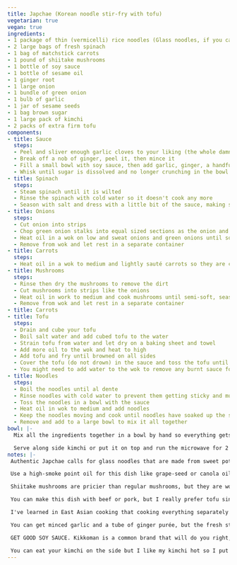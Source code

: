 ```yaml
---
title: Japchae (Korean noodle stir-fry with tofu)
vegetarian: true
vegan: true
ingredients:
- 1 package of thin (vermicelli) rice noodles (Glass noodles, if you can get them)
- 2 large bags of fresh spinach
- 1 bag of matchstick carrots
- 1 pound of shiitake mushrooms
- 1 bottle of soy sauce
- 1 bottle of sesame oil
- 1 ginger root
- 1 large onion
- 1 bundle of green onion
- 1 bulb of garlic
- 1 jar of sesame seeds
- 1 bag brown sugar
- 1 large pack of kimchi
- 2 packs of extra firm tofu
components:
- title: Sauce
  steps:
  - Peel and sliver enough garlic cloves to your liking (the whole damn bulb for me)
  - Break off a nob of ginger, peel it, then mince it
  - Fill a small bowl with soy sauce, then add garlic, ginger, a handful of sesame seeds, a good glug of sesame oil, and a tablespoon of brown sugar
  - Whisk until sugar is dissolved and no longer crunching in the bowl
- title: Spinach
  steps:
  - Steam spinach until it is wilted
  - Rinse the spinach with cold water so it doesn't cook any more
  - Season with salt and dress with a little bit of the sauce, making sure to separate the leaves by hand to get the sauce all up in there
- title: Onions
  steps:
  - Cut onion into strips
  - Chop green onion stalks into equal sized sections as the onion and save the green tops for garnish
  - Heat oil in a wok on low and sweat onions and green onions until soft and onions are translucent, seasoning with a bit of salt while they cook
  - Remove from wok and let rest in a separate container
- title: Carrots
  steps:
  - Heat oil in a wok to medium and lightly sauté carrots so they are cooked but retain their crisp
- title: Mushrooms
  steps:
  - Rinse then dry the mushrooms to remove the dirt
  - Cut mushrooms into strips like the onions
  - Heat oil in work to medium and cook mushrooms until semi-soft, seasoning with a bit of salt while they cook
  - Remove from wok and let rest in a separate container
- title: Carrots
- title: Tofu  
  steps:
  - Drain and cube your tofu
  - Boil salt water and add cubed tofu to the water
  - Strain tofu from water and let dry on a baking sheet and towel
  - Add more oil to the wok and heat to high
  - Add tofu and fry until browned on all sides
  - Cover the tofu (do not drown) in the sauce and toss the tofu until sauce is evaporated, careful to not burn the soy sauce or sugar
  - You might need to add water to the wok to remove any burnt sauce for the noodles up next
- title: Noodles
  steps:
  - Boil the noodles until al dente
  - Rinse noodles with cold water to prevent them getting sticky and mushy
  - Toss the noodles in a bowl with the sauce
  - Heat oil in wok to medium and add noodles
  - Keep the noodles moving and cook until noodles have soaked up the sauce.
  - Remove and add to a large bowl to mix it all together
bowl: |-
  Mix all the ingredients together in a bowl by hand so everything gets distributed evenly, then dress with any remaining sauce.

  Serve along side kimchi or put it on top and run the microwave for 2 minutes.
notes: |-
 Authentic Japchae calls for glass noodles that are made from sweet potato starch are ideal but, unless you have an Asian grocer, they are not going to be in your international aisle. If you cant find rice noodles, plain rice works too.

 Use a high-smoke point oil for this dish like grape-seed or canola oil. You could use the sesame oil, but it's pretty expensive at my grocery and I mainly use it as a flavoring oil unless you have an Asian grocer that have one of those huge industrial cans of the good stuff.

 Shiitake mushrooms are pricier than regular mushrooms, but they are worth it! You can get dried mushrooms from an Asian grocer if you have one near buy to save money. But just don't get white cap mushrooms. Cremini (baby bella) will work as a substitute just fine if you can get the good stuff.

 You can make this dish with beef or pork, but I really prefer tofu since it is much healthier and really soaks up the sauce. Serious Eats has a [more thorough guide](https://www.seriouseats.com/2014/02/vegan-experience-crispy-tofu-worth-eating-recipe.html) on how to properly cook tofu without making it mealy and crumble.

 I've learned in East Asian cooking that cooking everything separately and then adding them together at the end really makes for interesting levels of flavor when eating. Before I would just throw everything in a wok and dump soy sauce on top and it would never be as good as the real thing. When you bite into the dish, you will taste the soy drenched noodles and tofu, and then get notes of the fresh spinach, the sweet carrot, the caramelized onions, and then the umami mushrooms. It will be a symphony of flavors playing in harmony inside your mouth.

 You can get minced garlic and a tube of ginger purée, but the fresh stuff is really gonna pop in that sauce. Don't be lazy, say yes to flavor.

 GET GOOD SOY SAUCE. Kikkoman is a common brand that will do you right, but check your international aisle for the good stuff. Mass production soy sauce tends to be thin and too salty. Get some good, malty, ferment-y thick sauce that will elevate your dish.

 You can eat your kimchi on the side but I like my kimchi hot so I put it in with the bowl before microwaving. Though a warning, kimchi has an odor that Westerners are not used to so be aware of your surroundings if you work in a small office. Or just bask your co-workers in all of kimchi's smelly glory. As a garlic, anchovy, caper, and, pecorino loving Italian: the stinkier the food, the better.
---
```

